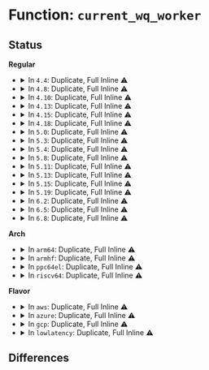 # Function: <code>current_wq_worker</code>

## Status
<b>Regular</b>
<ul>
<li>
<details>
<summary>In <code>4.4</code>: Duplicate, Full Inline ⚠️</summary>

**Collision:** Static Duplication

**Inline:** Full

**Transformation:** False

**Instances:**

```
In kernel/workqueue.c (ffffffff810983a5)
Location: kernel/workqueue_internal.h:60
Inline: True
Inline callers:
  - kernel/workqueue.c:__queue_work
  - kernel/workqueue.c:current_is_workqueue_rescuer
  - kernel/workqueue.c:set_worker_desc
```
```
In kernel/async.c (ffffffff810a31e5)
Location: kernel/workqueue_internal.h:60
Inline: True
Inline callers:
  - kernel/async.c:current_is_async
```
</details>
</li>
<li>
<details>
<summary>In <code>4.8</code>: Duplicate, Full Inline ⚠️</summary>

**Collision:** Static Duplication

**Inline:** Full

**Transformation:** False

**Instances:**

```
In kernel/workqueue.c (ffffffff8109fa7c)
Location: kernel/workqueue_internal.h:60
Inline: True
Inline callers:
  - kernel/workqueue.c:set_worker_desc
  - kernel/workqueue.c:current_is_workqueue_rescuer
  - kernel/workqueue.c:check_flush_dependency
  - kernel/workqueue.c:__queue_work
```
```
In kernel/async.c (ffffffff810a68f5)
Location: kernel/workqueue_internal.h:60
Inline: True
Inline callers:
  - kernel/async.c:current_is_async
```
</details>
</li>
<li>
<details>
<summary>In <code>4.10</code>: Duplicate, Full Inline ⚠️</summary>

**Collision:** Static Duplication

**Inline:** Full

**Transformation:** False

**Instances:**

```
In kernel/workqueue.c (ffffffff810a494c)
Location: kernel/workqueue_internal.h:60
Inline: True
Inline callers:
  - kernel/workqueue.c:set_worker_desc
  - kernel/workqueue.c:current_is_workqueue_rescuer
  - kernel/workqueue.c:check_flush_dependency
  - kernel/workqueue.c:__queue_work
```
```
In kernel/async.c (ffffffff810ac555)
Location: kernel/workqueue_internal.h:60
Inline: True
Inline callers:
  - kernel/async.c:current_is_async
```
</details>
</li>
<li>
<details>
<summary>In <code>4.13</code>: Duplicate, Full Inline ⚠️</summary>

**Collision:** Static Duplication

**Inline:** Full

**Transformation:** False

**Instances:**

```
In kernel/workqueue.c (ffffffff810a1a85)
Location: kernel/workqueue_internal.h:60
Inline: True
Inline callers:
  - kernel/workqueue.c:set_worker_desc
  - kernel/workqueue.c:current_is_workqueue_rescuer
  - kernel/workqueue.c:check_flush_dependency
  - kernel/workqueue.c:__queue_work
```
```
In kernel/async.c (ffffffff810a9125)
Location: kernel/workqueue_internal.h:60
Inline: True
Inline callers:
  - kernel/async.c:current_is_async
```
</details>
</li>
<li>
<details>
<summary>In <code>4.15</code>: Duplicate, Full Inline ⚠️</summary>

**Collision:** Static Duplication

**Inline:** Full

**Transformation:** False

**Instances:**

```
In kernel/workqueue.c (ffffffff810a830f)
Location: kernel/workqueue_internal.h:62
Inline: True
Inline callers:
  - kernel/workqueue.c:set_worker_desc
  - kernel/workqueue.c:current_is_workqueue_rescuer
  - kernel/workqueue.c:current_work
  - kernel/workqueue.c:check_flush_dependency
  - kernel/workqueue.c:__queue_work
```
```
In kernel/async.c (ffffffff810af9a6)
Location: kernel/workqueue_internal.h:62
Inline: True
Inline callers:
  - kernel/async.c:current_is_async
```
</details>
</li>
<li>
<details>
<summary>In <code>4.18</code>: Duplicate, Full Inline ⚠️</summary>

**Collision:** Static Duplication

**Inline:** Full

**Transformation:** False

**Instances:**

```
In kernel/workqueue.c (ffffffff810aae47)
Location: kernel/workqueue_internal.h:61
Inline: True
Inline callers:
  - kernel/workqueue.c:set_worker_desc
  - kernel/workqueue.c:current_is_workqueue_rescuer
  - kernel/workqueue.c:current_work
  - kernel/workqueue.c:check_flush_dependency
  - kernel/workqueue.c:__queue_work
```
```
In kernel/async.c (ffffffff810b6805)
Location: kernel/workqueue_internal.h:61
Inline: True
Inline callers:
  - kernel/async.c:current_is_async
```
</details>
</li>
<li>
<details>
<summary>In <code>5.0</code>: Duplicate, Full Inline ⚠️</summary>

**Collision:** Static Duplication

**Inline:** Full

**Transformation:** False

**Instances:**

```
In kernel/workqueue.c (ffffffff810b3ec7)
Location: kernel/workqueue_internal.h:64
Inline: True
Inline callers:
  - kernel/workqueue.c:set_worker_desc
  - kernel/workqueue.c:set_worker_desc
  - kernel/workqueue.c:current_is_workqueue_rescuer
  - kernel/workqueue.c:current_is_workqueue_rescuer
  - kernel/workqueue.c:current_work
  - kernel/workqueue.c:current_work
  - kernel/workqueue.c:check_flush_dependency
  - kernel/workqueue.c:check_flush_dependency
  - kernel/workqueue.c:__queue_work
  - kernel/workqueue.c:__queue_work
```
```
In kernel/async.c (ffffffff810bfc55)
Location: kernel/workqueue_internal.h:64
Inline: True
Inline callers:
  - kernel/async.c:current_is_async
```
</details>
</li>
<li>
<details>
<summary>In <code>5.3</code>: Duplicate, Full Inline ⚠️</summary>

**Collision:** Static Duplication

**Inline:** Full

**Transformation:** False

**Instances:**

```
In kernel/workqueue.c (ffffffff810b9968)
Location: kernel/workqueue_internal.h:65
Inline: True
Inline callers:
  - kernel/workqueue.c:set_worker_desc
  - kernel/workqueue.c:set_worker_desc
  - kernel/workqueue.c:current_is_workqueue_rescuer
  - kernel/workqueue.c:current_is_workqueue_rescuer
  - kernel/workqueue.c:current_work
  - kernel/workqueue.c:current_work
  - kernel/workqueue.c:check_flush_dependency
  - kernel/workqueue.c:check_flush_dependency
  - kernel/workqueue.c:__queue_work
  - kernel/workqueue.c:__queue_work
```
```
In kernel/async.c (ffffffff810c5d85)
Location: kernel/workqueue_internal.h:65
Inline: True
Inline callers:
  - kernel/async.c:current_is_async
```
</details>
</li>
<li>
<details>
<summary>In <code>5.4</code>: Duplicate, Full Inline ⚠️</summary>

**Collision:** Static Duplication

**Inline:** Full

**Transformation:** False

**Instances:**

```
In kernel/workqueue.c (ffffffff810bfde8)
Location: kernel/workqueue_internal.h:65
Inline: True
Inline callers:
  - kernel/workqueue.c:set_worker_desc
  - kernel/workqueue.c:set_worker_desc
  - kernel/workqueue.c:current_is_workqueue_rescuer
  - kernel/workqueue.c:current_is_workqueue_rescuer
  - kernel/workqueue.c:current_work
  - kernel/workqueue.c:current_work
  - kernel/workqueue.c:check_flush_dependency
  - kernel/workqueue.c:check_flush_dependency
  - kernel/workqueue.c:__queue_work
  - kernel/workqueue.c:__queue_work
```
```
In kernel/async.c (ffffffff810cee65)
Location: kernel/workqueue_internal.h:65
Inline: True
Inline callers:
  - kernel/async.c:current_is_async
```
</details>
</li>
<li>
<details>
<summary>In <code>5.8</code>: Duplicate, Full Inline ⚠️</summary>

**Collision:** Static Duplication

**Inline:** Full

**Transformation:** False

**Instances:**

```
In kernel/workqueue.c (ffffffff810c7138)
Location: kernel/workqueue_internal.h:65
Inline: True
Inline callers:
  - kernel/workqueue.c:set_worker_desc
  - kernel/workqueue.c:set_worker_desc
  - kernel/workqueue.c:current_is_workqueue_rescuer
  - kernel/workqueue.c:current_is_workqueue_rescuer
  - kernel/workqueue.c:current_work
  - kernel/workqueue.c:current_work
  - kernel/workqueue.c:check_flush_dependency
  - kernel/workqueue.c:check_flush_dependency
  - kernel/workqueue.c:__queue_work
  - kernel/workqueue.c:__queue_work
```
```
In kernel/async.c (ffffffff810d8b65)
Location: kernel/workqueue_internal.h:65
Inline: True
Inline callers:
  - kernel/async.c:current_is_async
```
</details>
</li>
<li>
<details>
<summary>In <code>5.11</code>: Duplicate, Full Inline ⚠️</summary>

**Collision:** Static Duplication

**Inline:** Full

**Transformation:** False

**Instances:**

```
In kernel/workqueue.c (ffffffff810c24f8)
Location: kernel/workqueue_internal.h:65
Inline: True
Inline callers:
  - kernel/workqueue.c:set_worker_desc
  - kernel/workqueue.c:set_worker_desc
  - kernel/workqueue.c:current_is_workqueue_rescuer
  - kernel/workqueue.c:current_is_workqueue_rescuer
  - kernel/workqueue.c:current_work
  - kernel/workqueue.c:current_work
  - kernel/workqueue.c:check_flush_dependency
  - kernel/workqueue.c:check_flush_dependency
  - kernel/workqueue.c:__queue_work
  - kernel/workqueue.c:__queue_work
```
```
In kernel/async.c (ffffffff810d3d05)
Location: kernel/workqueue_internal.h:65
Inline: True
Inline callers:
  - kernel/async.c:current_is_async
```
</details>
</li>
<li>
<details>
<summary>In <code>5.13</code>: Duplicate, Full Inline ⚠️</summary>

**Collision:** Static Duplication

**Inline:** Full

**Transformation:** False

**Instances:**

```
In kernel/workqueue.c (ffffffff810c4188)
Location: kernel/workqueue_internal.h:65
Inline: True
Inline callers:
  - kernel/workqueue.c:set_worker_desc
  - kernel/workqueue.c:set_worker_desc
  - kernel/workqueue.c:current_is_workqueue_rescuer
  - kernel/workqueue.c:current_is_workqueue_rescuer
  - kernel/workqueue.c:current_work
  - kernel/workqueue.c:current_work
  - kernel/workqueue.c:check_flush_dependency
  - kernel/workqueue.c:check_flush_dependency
  - kernel/workqueue.c:__queue_work
  - kernel/workqueue.c:__queue_work
```
```
In kernel/async.c (ffffffff810d5995)
Location: kernel/workqueue_internal.h:65
Inline: True
Inline callers:
  - kernel/async.c:current_is_async
```
</details>
</li>
<li>
<details>
<summary>In <code>5.15</code>: Duplicate, Full Inline ⚠️</summary>

**Collision:** Static Duplication

**Inline:** Full

**Transformation:** False

**Instances:**

```
In kernel/workqueue.c (ffffffff810d6db8)
Location: kernel/workqueue_internal.h:66
Inline: True
Inline callers:
  - kernel/workqueue.c:set_worker_desc
  - kernel/workqueue.c:set_worker_desc
  - kernel/workqueue.c:current_is_workqueue_rescuer
  - kernel/workqueue.c:current_is_workqueue_rescuer
  - kernel/workqueue.c:current_work
  - kernel/workqueue.c:current_work
  - kernel/workqueue.c:check_flush_dependency
  - kernel/workqueue.c:check_flush_dependency
  - kernel/workqueue.c:__queue_work
  - kernel/workqueue.c:__queue_work
```
```
In kernel/async.c (ffffffff810e8bb5)
Location: kernel/workqueue_internal.h:66
Inline: True
Inline callers:
  - kernel/async.c:current_is_async
```
</details>
</li>
<li>
<details>
<summary>In <code>5.19</code>: Duplicate, Full Inline ⚠️</summary>

**Collision:** Static Duplication

**Inline:** Full

**Transformation:** False

**Instances:**

```
In kernel/workqueue.c (ffffffff810f0997)
Location: kernel/workqueue_internal.h:66
Inline: True
Inline callers:
  - kernel/workqueue.c:set_worker_desc
  - kernel/workqueue.c:set_worker_desc
  - kernel/workqueue.c:current_is_workqueue_rescuer
  - kernel/workqueue.c:current_is_workqueue_rescuer
  - kernel/workqueue.c:current_work
  - kernel/workqueue.c:current_work
  - kernel/workqueue.c:check_flush_dependency
  - kernel/workqueue.c:check_flush_dependency
  - kernel/workqueue.c:__queue_work
  - kernel/workqueue.c:__queue_work
```
```
In kernel/async.c (ffffffff81103685)
Location: kernel/workqueue_internal.h:66
Inline: True
Inline callers:
  - kernel/async.c:current_is_async
```
</details>
</li>
<li>
<details>
<summary>In <code>6.2</code>: Duplicate, Full Inline ⚠️</summary>

**Collision:** Static Duplication

**Inline:** Full

**Transformation:** False

**Instances:**

```
In kernel/workqueue.c (ffffffff811126d7)
Location: kernel/workqueue_internal.h:66
Inline: True
Inline callers:
  - kernel/workqueue.c:set_worker_desc
  - kernel/workqueue.c:set_worker_desc
  - kernel/workqueue.c:current_is_workqueue_rescuer
  - kernel/workqueue.c:current_is_workqueue_rescuer
  - kernel/workqueue.c:current_work
  - kernel/workqueue.c:current_work
  - kernel/workqueue.c:check_flush_dependency
  - kernel/workqueue.c:check_flush_dependency
  - kernel/workqueue.c:__queue_work
  - kernel/workqueue.c:__queue_work
```
```
In kernel/async.c (ffffffff81128d65)
Location: kernel/workqueue_internal.h:66
Inline: True
Inline callers:
  - kernel/async.c:current_is_async
```
</details>
</li>
<li>
<details>
<summary>In <code>6.5</code>: Duplicate, Full Inline ⚠️</summary>

**Collision:** Static Duplication

**Inline:** Full

**Transformation:** False

**Instances:**

```
In kernel/workqueue.c (ffffffff8111ecd7)
Location: kernel/workqueue_internal.h:67
Inline: True
Inline callers:
  - kernel/workqueue.c:set_worker_desc
  - kernel/workqueue.c:set_worker_desc
  - kernel/workqueue.c:current_is_workqueue_rescuer
  - kernel/workqueue.c:current_is_workqueue_rescuer
  - kernel/workqueue.c:current_work
  - kernel/workqueue.c:current_work
  - kernel/workqueue.c:check_flush_dependency
  - kernel/workqueue.c:check_flush_dependency
  - kernel/workqueue.c:__queue_work
  - kernel/workqueue.c:__queue_work
```
```
In kernel/async.c (ffffffff81136215)
Location: kernel/workqueue_internal.h:67
Inline: True
Inline callers:
  - kernel/async.c:current_is_async
```
</details>
</li>
<li>
<details>
<summary>In <code>6.8</code>: Duplicate, Full Inline ⚠️</summary>

**Collision:** Static Duplication

**Inline:** Full

**Transformation:** False

**Instances:**

```
In kernel/workqueue.c (ffffffff811280f7)
Location: kernel/workqueue_internal.h:67
Inline: True
Inline callers:
  - kernel/workqueue.c:set_worker_desc
  - kernel/workqueue.c:set_worker_desc
  - kernel/workqueue.c:current_is_workqueue_rescuer
  - kernel/workqueue.c:current_is_workqueue_rescuer
  - kernel/workqueue.c:current_work
  - kernel/workqueue.c:current_work
  - kernel/workqueue.c:check_flush_dependency
  - kernel/workqueue.c:check_flush_dependency
  - kernel/workqueue.c:delayed_work_timer_fn
  - kernel/workqueue.c:delayed_work_timer_fn
```
```
In kernel/async.c (ffffffff811413c5)
Location: kernel/workqueue_internal.h:67
Inline: True
Inline callers:
  - kernel/async.c:current_is_async
```
</details>
</li>
</ul>
<b>Arch</b>
<ul>
<li>
<details>
<summary>In <code>arm64</code>: Duplicate, Full Inline ⚠️</summary>

**Collision:** Static Duplication

**Inline:** Full

**Transformation:** False

**Instances:**

```
In kernel/workqueue.c (ffff80001011c860)
Location: kernel/workqueue_internal.h:65
Inline: True
Inline callers:
  - kernel/workqueue.c:set_worker_desc
  - kernel/workqueue.c:set_worker_desc
  - kernel/workqueue.c:current_is_workqueue_rescuer
  - kernel/workqueue.c:current_is_workqueue_rescuer
  - kernel/workqueue.c:current_work
  - kernel/workqueue.c:current_work
  - kernel/workqueue.c:check_flush_dependency
  - kernel/workqueue.c:check_flush_dependency
  - kernel/workqueue.c:__queue_work
  - kernel/workqueue.c:__queue_work
```
```
In kernel/async.c (ffff80001012e430)
Location: kernel/workqueue_internal.h:65
Inline: True
Inline callers:
  - kernel/async.c:current_is_async
```
</details>
</li>
<li>
<details>
<summary>In <code>armhf</code>: Duplicate, Full Inline ⚠️</summary>

**Collision:** Static Duplication

**Inline:** Full

**Transformation:** False

**Instances:**

```
In kernel/workqueue.c (c0371d38)
Location: kernel/workqueue_internal.h:65
Inline: True
Inline callers:
  - kernel/workqueue.c:set_worker_desc
  - kernel/workqueue.c:current_is_workqueue_rescuer
  - kernel/workqueue.c:current_work
  - kernel/workqueue.c:check_flush_dependency
  - kernel/workqueue.c:__queue_work
```
```
In kernel/async.c (c037e954)
Location: kernel/workqueue_internal.h:65
Inline: True
Inline callers:
  - kernel/async.c:current_is_async
```
</details>
</li>
<li>
<details>
<summary>In <code>ppc64el</code>: Duplicate, Full Inline ⚠️</summary>

**Collision:** Static Duplication

**Inline:** Full

**Transformation:** False

**Instances:**

```
In kernel/workqueue.c (c000000000166924)
Location: kernel/workqueue_internal.h:65
Inline: True
Inline callers:
  - kernel/workqueue.c:set_worker_desc
  - kernel/workqueue.c:set_worker_desc
  - kernel/workqueue.c:current_is_workqueue_rescuer
  - kernel/workqueue.c:current_is_workqueue_rescuer
  - kernel/workqueue.c:current_work
  - kernel/workqueue.c:current_work
  - kernel/workqueue.c:check_flush_dependency
  - kernel/workqueue.c:check_flush_dependency
  - kernel/workqueue.c:__queue_work
  - kernel/workqueue.c:__queue_work
```
```
In kernel/async.c (c000000000177a60)
Location: kernel/workqueue_internal.h:65
Inline: True
Inline callers:
  - kernel/async.c:current_is_async
```
</details>
</li>
<li>
<details>
<summary>In <code>riscv64</code>: Duplicate, Full Inline ⚠️</summary>

**Collision:** Static Duplication

**Inline:** Full

**Transformation:** False

**Instances:**

```
In kernel/workqueue.c (ffffffe0000d6f4a)
Location: kernel/workqueue_internal.h:65
Inline: True
Inline callers:
  - kernel/workqueue.c:set_worker_desc
  - kernel/workqueue.c:set_worker_desc
  - kernel/workqueue.c:current_is_workqueue_rescuer
  - kernel/workqueue.c:current_is_workqueue_rescuer
  - kernel/workqueue.c:current_work
  - kernel/workqueue.c:current_work
  - kernel/workqueue.c:check_flush_dependency
  - kernel/workqueue.c:check_flush_dependency
  - kernel/workqueue.c:__queue_work
  - kernel/workqueue.c:__queue_work
```
```
In kernel/async.c (ffffffe0000e29c6)
Location: kernel/workqueue_internal.h:65
Inline: True
Inline callers:
  - kernel/async.c:current_is_async
```
</details>
</li>
</ul>
<b>Flavor</b>
<ul>
<li>
<details>
<summary>In <code>aws</code>: Duplicate, Full Inline ⚠️</summary>

**Collision:** Static Duplication

**Inline:** Full

**Transformation:** False

**Instances:**

```
In kernel/workqueue.c (ffffffff810ba158)
Location: kernel/workqueue_internal.h:65
Inline: True
Inline callers:
  - kernel/workqueue.c:set_worker_desc
  - kernel/workqueue.c:set_worker_desc
  - kernel/workqueue.c:current_is_workqueue_rescuer
  - kernel/workqueue.c:current_is_workqueue_rescuer
  - kernel/workqueue.c:current_work
  - kernel/workqueue.c:current_work
  - kernel/workqueue.c:check_flush_dependency
  - kernel/workqueue.c:check_flush_dependency
  - kernel/workqueue.c:__queue_work
  - kernel/workqueue.c:__queue_work
```
```
In kernel/async.c (ffffffff810c91e5)
Location: kernel/workqueue_internal.h:65
Inline: True
Inline callers:
  - kernel/async.c:current_is_async
```
</details>
</li>
<li>
<details>
<summary>In <code>azure</code>: Duplicate, Full Inline ⚠️</summary>

**Collision:** Static Duplication

**Inline:** Full

**Transformation:** False

**Instances:**

```
In kernel/workqueue.c (ffffffff810a8a98)
Location: kernel/workqueue_internal.h:65
Inline: True
Inline callers:
  - kernel/workqueue.c:set_worker_desc
  - kernel/workqueue.c:set_worker_desc
  - kernel/workqueue.c:current_is_workqueue_rescuer
  - kernel/workqueue.c:current_is_workqueue_rescuer
  - kernel/workqueue.c:current_work
  - kernel/workqueue.c:current_work
  - kernel/workqueue.c:check_flush_dependency
  - kernel/workqueue.c:check_flush_dependency
  - kernel/workqueue.c:__queue_work
  - kernel/workqueue.c:__queue_work
```
```
In kernel/async.c (ffffffff810b7a05)
Location: kernel/workqueue_internal.h:65
Inline: True
Inline callers:
  - kernel/async.c:current_is_async
```
</details>
</li>
<li>
<details>
<summary>In <code>gcp</code>: Duplicate, Full Inline ⚠️</summary>

**Collision:** Static Duplication

**Inline:** Full

**Transformation:** False

**Instances:**

```
In kernel/workqueue.c (ffffffff810b96b8)
Location: kernel/workqueue_internal.h:65
Inline: True
Inline callers:
  - kernel/workqueue.c:set_worker_desc
  - kernel/workqueue.c:set_worker_desc
  - kernel/workqueue.c:current_is_workqueue_rescuer
  - kernel/workqueue.c:current_is_workqueue_rescuer
  - kernel/workqueue.c:current_work
  - kernel/workqueue.c:current_work
  - kernel/workqueue.c:check_flush_dependency
  - kernel/workqueue.c:check_flush_dependency
  - kernel/workqueue.c:__queue_work
  - kernel/workqueue.c:__queue_work
```
```
In kernel/async.c (ffffffff810c8715)
Location: kernel/workqueue_internal.h:65
Inline: True
Inline callers:
  - kernel/async.c:current_is_async
```
</details>
</li>
<li>
<details>
<summary>In <code>lowlatency</code>: Duplicate, Full Inline ⚠️</summary>

**Collision:** Static Duplication

**Inline:** Full

**Transformation:** False

**Instances:**

```
In kernel/workqueue.c (ffffffff810c26f8)
Location: kernel/workqueue_internal.h:65
Inline: True
Inline callers:
  - kernel/workqueue.c:set_worker_desc
  - kernel/workqueue.c:set_worker_desc
  - kernel/workqueue.c:current_is_workqueue_rescuer
  - kernel/workqueue.c:current_is_workqueue_rescuer
  - kernel/workqueue.c:current_work
  - kernel/workqueue.c:current_work
  - kernel/workqueue.c:check_flush_dependency
  - kernel/workqueue.c:check_flush_dependency
  - kernel/workqueue.c:__queue_work
  - kernel/workqueue.c:__queue_work
```
```
In kernel/async.c (ffffffff810d0c55)
Location: kernel/workqueue_internal.h:65
Inline: True
Inline callers:
  - kernel/async.c:current_is_async
```
</details>
</li>
</ul>

## Differences

